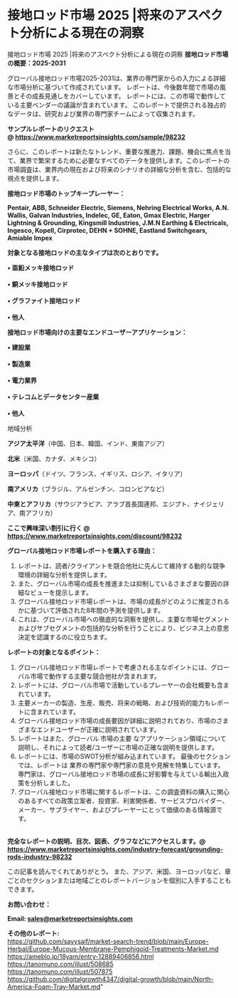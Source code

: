 # 接地ロッド市場 2025 |将来のアスペクト分析による現在の洞察
接地ロッド市場 2025 |将来のアスペクト分析による現在の洞察
<strong><b>接地ロッド市場の概要：2025-2031</b></strong>

グローバル接地ロッド市場2025-2031は、業界の専門家からの入力による詳細な市場分析に基づいて作成されています。 レポートは、今後数年間で市場の風景とその成長見通しをカバーしています。 レポートには、この市場で動作している主要ベンダーの議論が含まれています。 このレポートで提供される独占的なデータは、研究および業界の専門家チームによって収集されます。

<strong>サンプルレポートのリクエスト @ <a href=https://www.marketreportsinsights.com/sample/98232>https://www.marketreportsinsights.com/sample/98232</a></strong>

さらに、このレポートは新たなトレンド、重要な推進力、課題、機会に焦点を当て、業界で繁栄するために必要なすべてのデータを提供します。このレポートの市場調査は、業界内の現在および将来のシナリオの詳細な分析を含む、包括的な視点を提供します。

<strong>接地ロッド市場のトップキープレーヤー：</strong>

<strong>Pentair, ABB, Schneider Electric, Siemens, Nehring Electrical Works, A.N. Wallis, Galvan Industries, Indelec, GE, Eaton, Gmax Electric, Harger Lightning & Grounding, Kingsmill Industries, J.M.N Earthing & Electricals, Ingesco, Kopell, Cirprotec, DEHN + SOHNE, Eastland Switchgears, Amiable Impex</strong>

<strong><b>対象となる接地ロッドの主なタイプは次のとおりです。</b></strong>

<strong>• 亜鉛メッキ接地ロッド<br><br>• 銅メッキ接地ロッド<br><br>• グラファイト接地ロッド<br><br>• 他人</strong>

<strong><b>接地ロッド市場向けの主要なエンドユーザーアプリケーション：</b></strong>

<strong>• 建設業<br><br>• 製造業<br><br>• 電力業界<br><br>• テレコムとデータセンター産業<br><br>• 他人</strong>

 地域分析

<strong><b>アジア太平洋</b></strong>（中国、日本、韓国、インド、東南アジア）

<strong><b>北米</b></strong>（米国、カナダ、メキシコ）

<strong><b>ヨーロッパ</b></strong>（ドイツ、フランス、イギリス、ロシア、イタリア）

<strong><b>南アメリカ</b></strong>（ブラジル、アルゼンチン、コロンビアなど）

<strong><b>中東とアフリカ</b></strong>（サウジアラビア、アラブ首長国連邦、エジプト、ナイジェリア、南アフリカ）

<strong>ここで興味深い割引に行く @ <a href=https://www.marketreportsinsights.com/discount/98232>https://www.marketreportsinsights.com/discount/98232</a></strong>

<strong><b>グローバル接地ロッド市場レポートを購入する理由：</b></strong>
<ol>
  <li>レポートは、読者/クライアントを競合他社に先んじて維持する動的な競争環境の詳細な分析を提供します。</li>
  <li>また、グローバル市場の成長を推進または抑制しているさまざまな要因の詳細なビューを提示します。</li>
  <li>グローバル接地ロッド市場レポートは、市場の成長がどのように推定されるかに基づいて評価された8年間の予測を提供します。</li>
  <li>これは、グローバル市場への徹底的な洞察を提供し、主要な市場セグメントおよびサブセグメントの包括的な分析を行うことにより、ビジネス上の意思決定を認識するのに役立ちます。</li>
</ol>
<strong><b>レポートの対象となるポイント：</b></strong>
<ol>
  <li>グローバル接地ロッド市場レポートで考慮される主なポイントには、グローバル市場で動作する主要な競合他社が含まれます。</li>
  <li>レポートには、グローバル市場で活動しているプレーヤーの会社概要も含まれています。</li>
  <li>主要メーカーの製造、生産、販売、将来の戦略、および技術的能力もレポートに含まれています。</li>
  <li>グローバル接地ロッド市場の成長要因が詳細に説明されており、市場のさまざまなエンドユーザーが正確に説明されています。</li>
  <li>レポートはまた、グローバル 市場の主要 なアプリケーション領域について説明し、それによって読者/ユーザーに市場の正確な説明を提供します。</li>
  <li>レポートには、市場のSWOT分析が組み込まれています。 最後のセクションでは、レポートは 業界の専門家や専門家の意見や見解を特集しています。 専門家は、グローバル接地ロッド市場の成長に好影響を与えている輸出入政策を分析しました。</li>
  <li>グローバル接地ロッド市場に関するレポートは、この調査資料の購入に関心のあるすべての政策立案者、投資家、利害関係者、サービスプロバイダー、メーカー、サプライヤー、およびプレーヤーにとって価値のある情報源です。</li>
</ol><br>
<strong>完全なレポートの説明、目次、図表、グラフなどにアクセスします。@ <a href=https://www.marketreportsinsights.com/industry-forecast/grounding-rods-industry-98232>https://www.marketreportsinsights.com/industry-forecast/grounding-rods-industry-98232</a></strong>

この記事を読んでくれてありがとう。 また、アジア、米国、ヨーロッパなど、章ごとのセクションまたは地域ごとのレポートバージョンを個別に入手することもできます。

<strong><b>お問い合わせ：</b></strong>

<strong>Email: </strong><a href=mailto:sales@marketreportsinsights.com><strong>sales@marketreportsinsights.com</strong></a>

<strong>その他のレポート:</strong>
<br>
<a href=https://github.com/sayysaif/market-search-trend/blob/main/Europe-Herbal/Europe-Mucous-Membrane-Pemphigoid-Treatments-Market.md>https://github.com/sayysaif/market-search-trend/blob/main/Europe-Herbal/Europe-Mucous-Membrane-Pemphigoid-Treatments-Market.md</a>
<br>
<a href=https://ameblo.jp/18yam/entry-12889406856.html>https://ameblo.jp/18yam/entry-12889406856.html</a>
<br>
<a href=https://tanomuno.com/illust/508685>https://tanomuno.com/illust/508685</a>
<br>
<a href=https://tanomuno.com/illust/507875>https://tanomuno.com/illust/507875</a>
<br>
<a href=https://github.com/digitalgrowth4347/digital-growth/blob/main/North-America-Foam-Tray-Market.md>https://github.com/digitalgrowth4347/digital-growth/blob/main/North-America-Foam-Tray-Market.md</a>"
